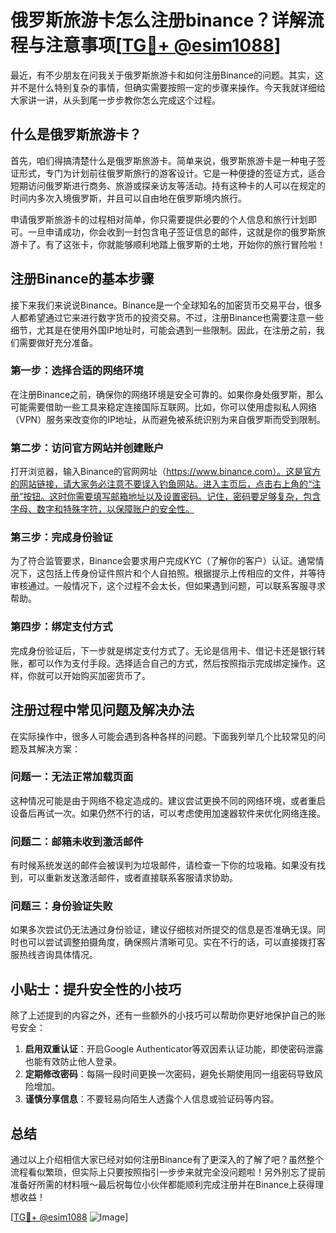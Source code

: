 # 俄罗斯旅游卡怎么注册binance？详解流程与注意事项[[TG💪+ @esim1088](https://t.me/s/esim1088)]

最近，有不少朋友在问我关于俄罗斯旅游卡和如何注册Binance的问题。其实，这并不是什么特别复杂的事情，但确实需要按照一定的步骤来操作。今天我就详细给大家讲一讲，从头到尾一步步教你怎么完成这个过程。

## 什么是俄罗斯旅游卡？

首先，咱们得搞清楚什么是俄罗斯旅游卡。简单来说，俄罗斯旅游卡是一种电子签证形式，专门为计划前往俄罗斯旅行的游客设计。它是一种便捷的签证方式，适合短期访问俄罗斯进行商务、旅游或探亲访友等活动。持有这种卡的人可以在规定的时间内多次入境俄罗斯，并且可以自由地在俄罗斯境内旅行。

申请俄罗斯旅游卡的过程相对简单，你只需要提供必要的个人信息和旅行计划即可。一旦申请成功，你会收到一封包含电子签证信息的邮件，这就是你的俄罗斯旅游卡了。有了这张卡，你就能够顺利地踏上俄罗斯的土地，开始你的旅行冒险啦！

## 注册Binance的基本步骤

接下来我们来说说Binance。Binance是一个全球知名的加密货币交易平台，很多人都希望通过它来进行数字货币的投资交易。不过，注册Binance也需要注意一些细节，尤其是在使用外国IP地址时，可能会遇到一些限制。因此，在注册之前，我们需要做好充分准备。

### 第一步：选择合适的网络环境

在注册Binance之前，确保你的网络环境是安全可靠的。如果你身处俄罗斯，那么可能需要借助一些工具来稳定连接国际互联网。比如，你可以使用虚拟私人网络（VPN）服务来改变你的IP地址，从而避免被系统识别为来自俄罗斯而受到限制。

### 第二步：访问官方网站并创建账户

打开浏览器，输入Binance的官网网址（https://www.binance.com）。这是官方的网站链接，请大家务必注意不要误入钓鱼网站。进入主页后，点击右上角的“注册”按钮。这时你需要填写邮箱地址以及设置密码。记住，密码要足够复杂，包含字母、数字和特殊字符，以保障账户的安全性。

### 第三步：完成身份验证

为了符合监管要求，Binance会要求用户完成KYC（了解你的客户）认证。通常情况下，这包括上传身份证件照片和个人自拍照。根据提示上传相应的文件，并等待审核通过。一般情况下，这个过程不会太长，但如果遇到问题，可以联系客服寻求帮助。

### 第四步：绑定支付方式

完成身份验证后，下一步就是绑定支付方式了。无论是信用卡、借记卡还是银行转账，都可以作为支付手段。选择适合自己的方式，然后按照指示完成绑定操作。这样，你就可以开始购买加密货币了。

## 注册过程中常见问题及解决办法

在实际操作中，很多人可能会遇到各种各样的问题。下面我列举几个比较常见的问题及其解决方案：

### 问题一：无法正常加载页面

这种情况可能是由于网络不稳定造成的。建议尝试更换不同的网络环境，或者重启设备后再试一次。如果仍然不行的话，可以考虑使用加速器软件来优化网络连接。

### 问题二：邮箱未收到激活邮件

有时候系统发送的邮件会被误判为垃圾邮件，请检查一下你的垃圾箱。如果没有找到，可以重新发送激活邮件，或者直接联系客服请求协助。

### 问题三：身份验证失败

如果多次尝试仍无法通过身份验证，建议仔细核对所提交的信息是否准确无误。同时也可以尝试调整拍摄角度，确保照片清晰可见。实在不行的话，可以直接拨打客服热线咨询具体情况。

## 小贴士：提升安全性的小技巧

除了上述提到的内容之外，还有一些额外的小技巧可以帮助你更好地保护自己的账号安全：

1. **启用双重认证**：开启Google Authenticator等双因素认证功能，即使密码泄露也能有效防止他人登录。
2. **定期修改密码**：每隔一段时间更换一次密码，避免长期使用同一组密码导致风险增加。
3. **谨慎分享信息**：不要轻易向陌生人透露个人信息或验证码等内容。

## 总结

通过以上介绍相信大家已经对如何注册Binance有了更深入的了解了吧？虽然整个流程看似繁琐，但实际上只要按照指引一步步来就完全没问题啦！另外别忘了提前准备好所需的材料哦～最后祝每位小伙伴都能顺利完成注册并在Binance上获得理想收益！

[[TG💪+ @esim1088](https://t.me/s/esim1088) ![Image](https://i.postimg.cc/4NQfJmqS/Snipaste-2025-05-13-00-14-12.png)]